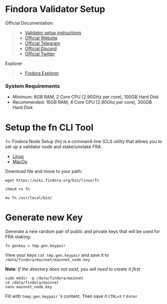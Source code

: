 # Findora Validator Setup

Official Documentation:

>- [Validator setup instructions](https://wiki.findora.org/docs/validators/validators-get-started/)
>- [Official Website](https://www.findora.org/)
>- [Official Telegram](https://t.me/findoraen)
>- [Official Discord](https://discord.gg/findora)
>- [Official Twitter](https://twitter.com/findora)

Explorer 

>- [Findora Explorer](https://findorascan.io/)

### System Requirements
- Minimum: 8GB RAM, 2 Core CPU (2.90GHz per core), 100GB Hard Disk
- Recommended: 16GB RAM, 4 Core CPU (2.90Ghz per core), 300GB Hard Disk


# Setup the fn CLI Tool
`fn`: Findora Node Setup (fn) is a command-line (CLI) utility that allows you to set up a validator node and stake/unstake FRA.

- [Linux](https://wiki.findora.org/bin/linux/fn)
- [MacOs](https://wiki.findora.org/bin/macos/fn)

Download file and move to your path:
```
wget https://wiki.findora.org/bin/linux/fn

chmod +x fn

mv fn /usr/local/bin/
```

# Generate new Key
Generate a new random pair of public and private keys that will be used for FRA staking:
```
fn genkey > tmp.gen.keypair
```
View your keys `cat tmp.gen.keypair` and save it to `/data/findora/mainnet/mainnet_node.key`

<b>Note</b>: *If the directory does not exist, you will need to create it first*
```
sudo mkdir -p /data/findora/mainnet
cd /data/findora/mainnet
nano mainnet_node.key
```
Fill with `temp.gen.keypair` 's content.
Then save it `CTRL+X` `Y` `Enter`
